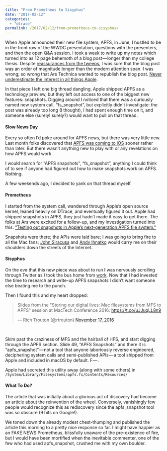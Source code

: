 ```yaml
---
title: "From Prometheus to Sisyphus"
date: "2017-02-12"
categories:
  - "dtrace"
permalink: /2017/02/12/from-prometheus-to-sisyphus/
---
```


When Apple announced their new file system, APFS, in June, I hustled to be in the front row of the WWDC presentation, questions with the presenters, and then the open Q&A session. I took a week to write up my notes which turned into as 12 page behemoth of a blog post — longer than my college thesis. Despite [reassurances from the tweeps](https://twitter.com/ahl/status/743258869523087361), I was sure that the blog post was an order of magnitude longer than the modern attention span. I was wrong; so wrong that Ars Technica wanted to republish the blog post. [Never underestimate the interest in all things Apple](https://developers.slashdot.org/story/08/01/22/2156244/apple-crippled-its-dtrace-port).

In that piece I left one big thread dangling. Apple shipped APFS as a technology preview, but they left out access to one of the biggest new features: snapshots. Digging around I noticed that there was a curiously named new system call, “fs\_snapshot”, but explicitly didn’t investigate: the post was already too long (I thought), I had spent enough time on it, and someone else (surely! surely?) would want to pull on that thread.

#### Slow News Day

Every so often I’d poke around for APFS news, but there was very little new. Last month folks discovered that [APFS was coming to iOS](https://arstechnica.com/apple/2017/01/ios-10-3-will-be-apples-first-update-to-convert-storage-to-apfs/) sooner rather than later. But there wasn’t anything new to play with or any revelations on how APFS would work.

I would search for “APFS snapshots”, “fs\_snapshot”, anything I could think of to see if anyone had figured out how to make snapshots work on APFS. Nothing.

A few weekends ago, I decided to yank on that thread myself.

#### Prometheus

I started from the system call, wandered through Apple’s open source kernel, leaned heavily on DTrace, and eventually figured it out. Apple had shipped snapshots in APFS, they just hadn’t made it easy to get there. The folks at Ars were excited for a follow-up, and my investigation turned into this: [“Testing out snapshots in Apple’s next-generation APFS file system.”](https://arstechnica.com/apple/2017/02/testing-out-snapshots-in-apples-next-generation-apfs-file-system/)

Snapshots were there; the APIs were laid bare; I was going to bring fire to all the Mac fans; [John Siracusa](https://arstechnica.com/apple/2015/04/after-fifteen-years-ars-says-goodbye-to-john-siracusas-os-x-reviews/) and [Andy Ihnatko](http://www.macworld.com/author/Andy-Ihnatko/) would carry me on their shoulders down the streets of the Internet.

#### Sisyphus

On the eve that this new piece was about to run I was nervously scrolling through Twitter as I took the bus home from [work](http://www.transposit.com/). Now that I had invested the time to research and write-up APFS snapshots I didn’t want someone else beating me to the punch.

Then I found this and my heart dropped:

<blockquote class="twitter-tweet" data-lang="en"><p lang="en" dir="ltr">Slides from the "Storing our digital lives: Mac filesystems from MFS to APFS" session at MacTech Conference 2016: <a href="https://t.co/uJJuqLL8n9">https://t.co/uJJuqLL8n9</a></p>— Rich Trouton (@rtrouton) <a href="https://twitter.com/rtrouton/status/799339130643615744">November 17, 2016</a></blockquote> 

Skim past the craziness of MFS and the hairball of HFS, and start digging through the APFS section. Slide 49, “APFS Snapshots” and there it is “apfs\_snapshot” — not a tool that anyone laboriously reverse engineered, deciphering system calls and semi-published APIs — a tool shipped from Apple and included in macOS by default. F — .

Apple had secreted this utility away (along with some others) in `/System/Library/Filesystems/apfs.fs/Contents/Resources/`

#### What To Do?

The article that was initially about a glorious act of discovery had become an article about the reinvention of the wheel. Conversely, vanishingly few people would recognize this as rediscovery since the apfs\_snapshot tool was so obscure (9 hits on Google!).

We toned down the already modest chest-thumping and published the article this morning to a pretty nice response so far. I might have happier as an FAKE NEWS Prometheus, blissfully unaware of the pre-existence of fire, but I would have been mortified when the inevitable commenter, one of the few who had used apfs\_snapshot, crushed me with my own boulder.
